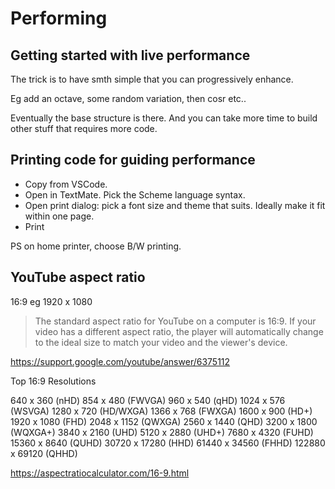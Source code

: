 
# Performing


## Getting started with live performance

The trick is to have smth simple that you can progressively enhance. 

Eg add an octave, some random variation, then cosr etc..

Eventually the base structure is there. And you can take more time to build other stuff that requires more code.


## Printing code for guiding performance 

- Copy from VSCode. 
- Open in TextMate. Pick the Scheme language syntax. 
- Open print dialog: pick a font size and theme that suits. Ideally make it fit within one page. 
- Print

PS on home printer, choose B/W printing.


## YouTube aspect ratio

16:9
eg 1920 x 1080

> The standard aspect ratio for YouTube on a computer is 16:9. If your video has a different aspect ratio, the player will automatically change to the ideal size to match your video and the viewer's device.

https://support.google.com/youtube/answer/6375112

Top 16:9 Resolutions

640 x 360 (nHD)
854 x 480 (FWVGA)
960 x 540 (qHD)
1024 x 576 (WSVGA)
1280 x 720 (HD/WXGA)
1366 x 768 (FWXGA)
1600 x 900 (HD+)
1920 x 1080 (FHD)
2048 x 1152 (QWXGA)
2560 x 1440 (QHD)
3200 x 1800 (WQXGA+)
3840 x 2160 (UHD)
5120 x 2880 (UHD+)
7680 x 4320 (FUHD)
15360 x 8640 (QUHD)
30720 x 17280 (HHD)
61440 x 34560 (FHHD)
122880 x 69120 (QHHD)

https://aspectratiocalculator.com/16-9.html